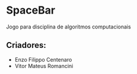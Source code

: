 # SpaceBar
 Jogo para disciplina de algoritmos computacionais
## Criadores:
 - Enzo Filippo Centenaro
 - Vitor Mateus Romancini
